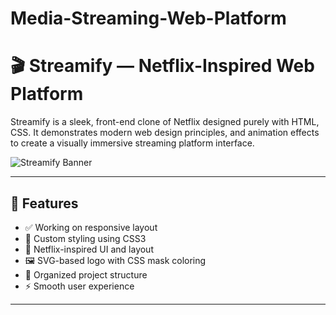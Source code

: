 # Media-Streaming-Web-Platform


# 🎬 Streamify — Netflix-Inspired Web Platform

Streamify is a sleek,  front-end clone of Netflix designed purely with HTML, CSS. It demonstrates modern web design principles, and animation effects to create a visually immersive streaming platform interface.

![Streamify Banner](Streamify/assets/images/streamifyss.png)

---

## 🚀 Features

- ✅ Working on responsive layout
- 🎨 Custom styling using CSS3
- 🎥 Netflix-inspired UI and layout
- 🖼️ SVG-based logo with CSS mask coloring
- 📁 Organized project structure
- ⚡ Smooth user experience

---



